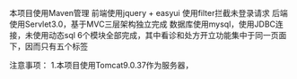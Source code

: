 本项目使用Maven管理
前端使用jquery + easyui
使用filter拦截未登录请求
后端使用Servlet3.0，基于MVC三层架构独立完成
数据库使用mysql，使用JDBC连接，未使用动态sql
6个模块全部完成，其中看诊和处方开立功能集中于同一页面下，因而只有五个标签

注意事项：
1.本项目使用Tomcat9.0.37作为服务器，